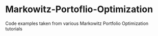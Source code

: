# Markowitz-Portoflio-Optimization
Code examples taken from various Markowitz Portfolio Optimization tutorials
